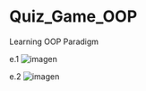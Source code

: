 # Quiz_Game_OOP
Learning OOP Paradigm


e.1 
![imagen](https://user-images.githubusercontent.com/49128144/147919218-bae70bd3-056f-42d1-be99-e3e6ff49dd28.png)



e.2
![imagen](https://user-images.githubusercontent.com/49128144/147919241-b8fd57b7-0469-4500-8adf-57099e3687f4.png)
